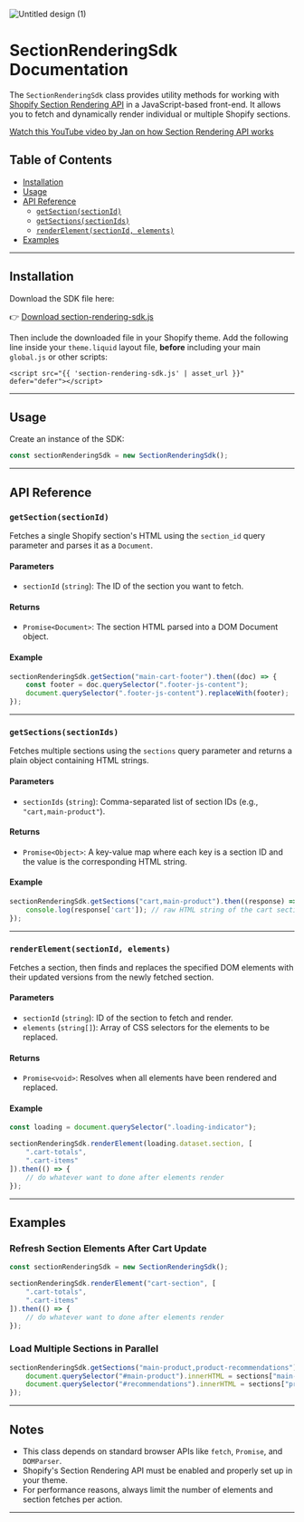 ![Untitled design (1)](https://github.com/user-attachments/assets/d2013982-7878-4513-af11-d043e45fa437)



# SectionRenderingSdk Documentation

The `SectionRenderingSdk` class provides utility methods for working with [Shopify Section Rendering API](https://shopify.dev/docs/api/section-rendering) in a JavaScript-based front-end. It allows you to fetch and dynamically render individual or multiple Shopify sections.

[Watch this YouTube video by Jan on how Section Rendering API works](https://www.youtube.com/watch?v=s1khSuOyAUA)

## Table of Contents

- [Installation](#installation)
- [Usage](#usage)
- [API Reference](#api-reference)
  - [`getSection(sectionId)`](#getsectionsectionid)
  - [`getSections(sectionIds)`](#getsectionssectionids)
  - [`renderElement(sectionId, elements)`](#renderelementsectionid-elements)
- [Examples](#examples)

---

## Installation

Download the SDK file here:

👉 [Download section-rendering-sdk.js](section-rendering-sdk.js)

Then include the downloaded file in your Shopify theme. Add the following line inside your `theme.liquid` layout file, **before** including your main `global.js` or other scripts:

```liquid
<script src="{{ 'section-rendering-sdk.js' | asset_url }}" defer="defer"></script>
```

---

## Usage

Create an instance of the SDK:

```js
const sectionRenderingSdk = new SectionRenderingSdk();
```

---

## API Reference

### `getSection(sectionId)`

Fetches a single Shopify section's HTML using the `section_id` query parameter and parses it as a `Document`.

#### Parameters

- `sectionId` (`string`): The ID of the section you want to fetch.

#### Returns

- `Promise<Document>`: The section HTML parsed into a DOM Document object.

#### Example

```js
sectionRenderingSdk.getSection("main-cart-footer").then((doc) => {
    const footer = doc.querySelector(".footer-js-content");
    document.querySelector(".footer-js-content").replaceWith(footer);
});
```

---

### `getSections(sectionIds)`

Fetches multiple sections using the `sections` query parameter and returns a plain object containing HTML strings.

#### Parameters

- `sectionIds` (`string`): Comma-separated list of section IDs (e.g., `"cart,main-product"`).

#### Returns

- `Promise<Object>`: A key-value map where each key is a section ID and the value is the corresponding HTML string.

#### Example

```js
sectionRenderingSdk.getSections("cart,main-product").then((response) => {
    console.log(response['cart']); // raw HTML string of the cart section
});
```

---

### `renderElement(sectionId, elements)`

Fetches a section, then finds and replaces the specified DOM elements with their updated versions from the newly fetched section.

#### Parameters

- `sectionId` (`string`): ID of the section to fetch and render.
- `elements` (`string[]`): Array of CSS selectors for the elements to be replaced.

#### Returns

- `Promise<void>`: Resolves when all elements have been rendered and replaced.

#### Example

```js
const loading = document.querySelector(".loading-indicator");

sectionRenderingSdk.renderElement(loading.dataset.section, [
    ".cart-totals",
    ".cart-items"
]).then(() => {
    // do whatever want to done after elements render
});
```

---

## Examples

### Refresh Section Elements After Cart Update

```js
const sectionRenderingSdk = new SectionRenderingSdk();

sectionRenderingSdk.renderElement("cart-section", [
    ".cart-totals",
    ".cart-items"
]).then(() => {
    // do whatever want to done after elements render
});
```

### Load Multiple Sections in Parallel

```js
sectionRenderingSdk.getSections("main-product,product-recommendations").then((sections) => {
    document.querySelector("#main-product").innerHTML = sections["main-product"];
    document.querySelector("#recommendations").innerHTML = sections["product-recommendations"];
});
```

---

## Notes

- This class depends on standard browser APIs like `fetch`, `Promise`, and `DOMParser`.
- Shopify's Section Rendering API must be enabled and properly set up in your theme.
- For performance reasons, always limit the number of elements and section fetches per action.

---
